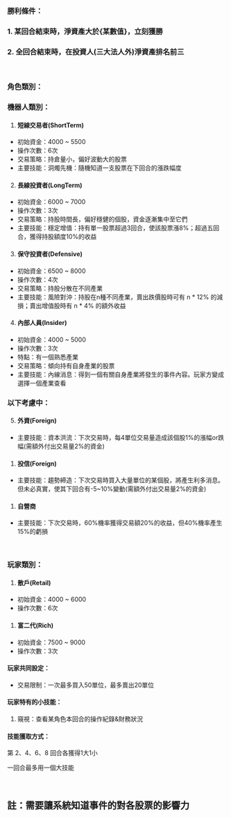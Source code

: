  ### 勝利條件：
 ### 1. 某回合結束時，淨資產大於{某數值}，**立刻獲勝**
 ### 2. 全回合結束時，在投資人(三大法人外)淨資產排名前三
<br/>

 ### 角色類別：
 ### 機器人類別：

 1. #### 短線交易者(ShortTerm)
 - 初始資金：4000 ~ 5500
 - 操作次數：6次
 - 交易策略：持倉量小，偏好波動大的股票
 - 主要技能：洞燭先機：隨機知道一支股票在下回合的漲跌幅度

 2. #### 長線投資者(LongTerm)
 - 初始資金：6000 ~ 7000
 - 操作次數：3次
 - 交易策略：持股時間長，偏好穩健的個股，資金逐漸集中至它們
 - 主要技能：穩定增值：持有單一股票超過3回合，使該股票漲8%；超過五回合，獲得持股額度10%的收益

 3. #### 保守投資者(Defensive)
 - 初始資金：6500 ~ 8000
 - 操作次數：4次
 - 交易策略：持股分散在不同產業
 - 主要技能：風險對沖：持股在n種不同產業，賣出跌價股時可有 n * 12% 的減損；賣出增值股時有 n * 4% 的額外收益

 4. #### 內部人員(Insider)
 - 初始資金：4000 ~ 5000
 - 操作次數：3次
 - 特點：有一個熟悉產業
 - 交易策略：傾向持有自身產業的股票
 - 主要技能：內線消息：得到一個有關自身產業將發生的事件內容。玩家方變成選擇一個產業查看

 ### 以下考慮中：
 5. #### 外資(Foreign)
 - 主要技能：資本洪流：下次交易時，每4單位交易量造成該個股1%的漲幅or跌幅(需額外付出交易量2%的資金)

 1. #### 投信(Foreign)
 - 主要技能：趨勢締造：下次交易時買入大量單位的某個股，將產生利多消息。但未必真實，使其下回合有-5~10%變動(需額外付出交易量2%的資金)

 1. #### 自營商
 - 主要技能：下次交易時，60%機率獲得交易額20%的收益，但40%機率產生15%的虧損

<br/>

 ### 玩家類別：

 1. #### 散戶(Retail)
 - 初始資金：4000 ~ 6000
 - 操作次數：6次

 1. #### 富二代(Rich)
 - 初始資金：7500 ~ 9000
 - 操作次數：3次

 #### 玩家共同設定：
 - 交易限制：一次最多買入50單位，最多賣出20單位

 #### 玩家特有的小技能：
 1. 窺視：查看某角色本回合的操作紀錄&財務狀況

 #### 技能獲取方式：
 第 2、4、6、8 回合各獲得1大1小

 一回合最多用一個大技能


<br/>

## 註：需要讓系統知道事件的對各股票的影響力
